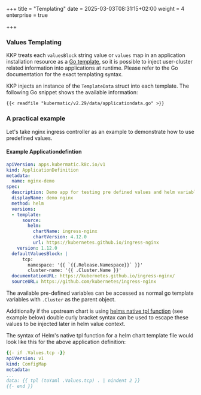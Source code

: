 +++
title = "Templating"
date = 2025-03-03T08:31:15+02:00
weight = 4
enterprise = true

+++

### Values Templating

KKP treats each `valuesBlock` string value or `values` map in an application installation resource as a
[Go template](https://golang.org/pkg/text/template/), so it is possible to inject user-cluster related information into applications at runtime. Please refer to the Go documentation for
the exact templating syntax.

KKP injects an instance of the `TemplateData` struct into each template. The following
Go snippet shows the available information:

```text
{{< readfile "kubermatic/v2.29/data/applicationdata.go" >}}
```

### A practical example

Let's take nginx ingress controller as an example to demonstrate how to use predefined values.

#### Example Applicationdefintion

```yaml
apiVersion: apps.kubermatic.k8c.io/v1
kind: ApplicationDefinition
metadata:
  name: nginx-demo
spec:
  description: Demo app for testing pre defined values and helm variables
  displayName: demo nginx
  method: helm
  versions:
  - template:
      source:
        helm:
          chartName: ingress-nginx
          chartVersion: 4.12.0
          url: https://kubernetes.github.io/ingress-nginx
    version: 1.12.0
  defaultValuesBlock: |
      tcp:
        namespace: '{{ `{{.Release.Namespace}}` }}'
        cluster-name: '{{ .Cluster.Name }}'
  documentationURL: https://kubernetes.github.io/ingress-nginx/
  sourceURL: https://github.com/kubernetes/ingress-nginx
```

The available pre-defined variables can be accessed as normal go template variables with `.Cluster` as the parent object.

Additionally if the upstream chart is using [helms native tpl function](https://helm.sh/docs/howto/charts_tips_and_tricks/#using-the-tpl-function) (see example below) double curly bracket syntax can be used to escape these values to be injected later in helm value context.

The syntax of Helm's native tpl function for a helm chart template file would look like this for the above application definition:

```yaml
{{- if .Values.tcp -}}
apiVersion: v1
kind: ConfigMap
metadata:
...
data: {{ tpl (toYaml .Values.tcp) . | nindent 2 }}
{{- end }}
```
